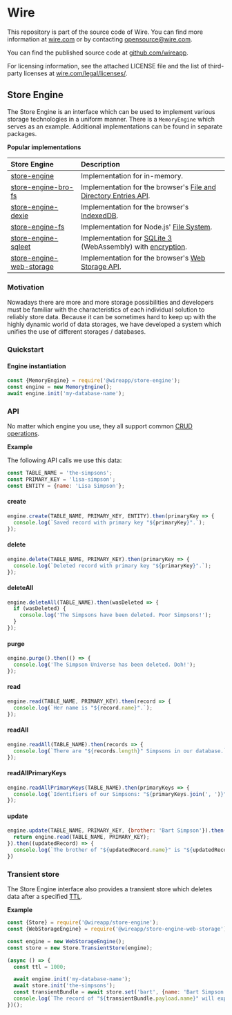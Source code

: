# Wire

This repository is part of the source code of Wire. You can find more information at [wire.com](https://wire.com) or by contacting opensource@wire.com.

You can find the published source code at [github.com/wireapp](https://github.com/wireapp).

For licensing information, see the attached LICENSE file and the list of third-party licenses at [wire.com/legal/licenses/](https://wire.com/legal/licenses/).

## Store Engine

The Store Engine is an interface which can be used to implement various storage technologies in a uniform manner. There is a `MemoryEngine` which serves as an example. Additional implementations can be found in separate packages.

**Popular implementations**

| Store Engine | Description |
| :-- | :-- |
| [store-engine](https://github.com/wireapp/wire-web-packages/tree/master/packages/store-engine) | Implementation for in-memory. |
| [store-engine-bro-fs](https://github.com/wireapp/wire-web-packages/tree/master/packages/store-engine-bro-fs) | Implementation for the browser's [File and Directory Entries API](https://developer.mozilla.org/docs/Web/API/File_and_Directory_Entries_API). |
| [store-engine-dexie](https://github.com/wireapp/wire-web-packages/tree/master/packages/store-engine-dexie) | Implementation for the browser's [IndexedDB](https://developer.mozilla.org/docs/IndexedDB). |
| [store-engine-fs](https://github.com/wireapp/wire-web-packages/tree/master/packages/store-engine-fs) | Implementation for Node.js' [File System](https://nodejs.org/api/fs.html). |
| [store-engine-sqleet](https://github.com/wireapp/wire-web-packages/tree/master/packages/store-engine-sqleet) | Implementation for [SQLite 3](https://github.com/kripken/sql.js) (WebAssembly) with [encryption](https://github.com/resilar/sqleet). |
| [store-engine-web-storage](https://github.com/wireapp/wire-web-packages/tree/master/packages/store-engine-web-storage) | Implementation for the browser's [Web Storage API](https://developer.mozilla.org/docs/Web/API/Web_Storage_API). |

### Motivation

Nowadays there are more and more storage possibilities and developers must be familiar with the characteristics of each individual solution to reliably store data. Because it can be sometimes hard to keep up with the highly dynamic world of data storages, we have developed a system which unifies the use of different storages / databases.

### Quickstart

#### Engine instantiation

```javascript
const {MemoryEngine} = require('@wireapp/store-engine');
const engine = new MemoryEngine();
await engine.init('my-database-name');
```

### API

No matter which engine you use, they all support common [CRUD operations](https://en.wikipedia.org/wiki/Create,_read,_update_and_delete).

**Example**

The following API calls we use this data:

```javascript
const TABLE_NAME = 'the-simpsons';
const PRIMARY_KEY = 'lisa-simpson';
const ENTITY = {name: 'Lisa Simpson'};
```

#### create

```javascript
engine.create(TABLE_NAME, PRIMARY_KEY, ENTITY).then(primaryKey => {
  console.log(`Saved record with primary key "${primaryKey}".`);
});
```

#### delete

```javascript
engine.delete(TABLE_NAME, PRIMARY_KEY).then(primaryKey => {
  console.log(`Deleted record with primary key "${primaryKey}".`);
});
```

#### deleteAll

```javascript
engine.deleteAll(TABLE_NAME).then(wasDeleted => {
  if (wasDeleted) {
    console.log('The Simpsons have been deleted. Poor Simpsons!');
  }
});
```

#### purge

```javascript
engine.purge().then(() => {
  console.log('The Simpson Universe has been deleted. Doh!');
});
```

#### read

```javascript
engine.read(TABLE_NAME, PRIMARY_KEY).then(record => {
  console.log(`Her name is "${record.name}".`);
});
```

#### readAll

```javascript
engine.readAll(TABLE_NAME).then(records => {
  console.log(`There are "${records.length}" Simpsons in our database.`);
});
```

#### readAllPrimaryKeys

```javascript
engine.readAllPrimaryKeys(TABLE_NAME).then(primaryKeys => {
  console.log(`Identifiers of our Simpsons: "${primaryKeys.join(', ')}"`);
});
```

#### update

```javascript
engine.update(TABLE_NAME, PRIMARY_KEY, {brother: 'Bart Simpson'}).then((primaryKey) => {
  return engine.read(TABLE_NAME, PRIMARY_KEY);
}).then((updatedRecord) => {
  console.log(`The brother of "${updatedRecord.name}" is "${updatedRecord.brother}".`):
})
```

### Transient store

The Store Engine interface also provides a transient store which deletes data after a specified [TTL](https://en.wikipedia.org/wiki/Time_to_live).

**Example**

```javascript
const {Store} = require('@wireapp/store-engine');
const {WebStorageEngine} = require('@wireapp/store-engine-web-storage');

const engine = new WebStorageEngine();
const store = new Store.TransientStore(engine);

(async () => {
  const ttl = 1000;

  await engine.init('my-database-name');
  await store.init('the-simpsons');
  const transientBundle = await store.set('bart', {name: 'Bart Simpson'}, ttl);
  console.log(`The record of "${transientBundle.payload.name}" will expires in "${transientBundle.expires}"ms.`);
})();
```
